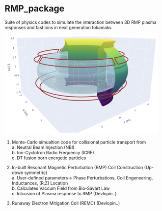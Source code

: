 # RMP_package
Suite of physics codes to simulate the interaction between 3D RMP plasma responses and fast ions in next generation tokamaks

<img src="./rmp_plasma_combined_geo.png" alt="RMP Plasma Combined Geometry" width="500">

1. Monte-Carlo simualtion code for collisional particle transport from \
      a. Neutral Beam Injection (NBI) \
      b. Ion-Cyclotron Radio Frequency (ICRF)\
    c. DT fusion born energetic particles

3. In-built Resonant Magnetic Perturbation (RMP) Coil Construction (Up-down symmetric) \
    a.  User-defined parameters-> Phase Perturbations, Coil Engeneering, Inductances, (R,Z) Location \
    b. Calculates Vaccum Field from Bio-Savart Law \
    c. Inlcusion of Plasma response to RMP (Devlopin..) 

4. Runaway Electron Mitigation Coil (REMC) (Devlopin..)
    
